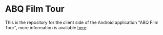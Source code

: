 # ABQ Film Tour

This is the repository for the client side of the Android application "ABQ Film Tour", more information is available [here](https://abqfilmtour.github.io/).
